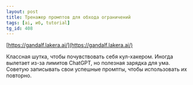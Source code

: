 ```yaml
---
layout: post
title: Тренажер промптов для обхода ограничений
tags: [ai, иб, tutorial]
tg_id: 408
---
```

[https://gandalf.lakera.ai/](https://gandalf.lakera.ai/)

Классная шутка, чтобы почувствовать себя кул-хакером.  Иногда вылетает из-за лимитов ChatGPT, но полезная зарядка для ума. Советую записывать свои успешные промпты, чтобы использовать их повторно.

